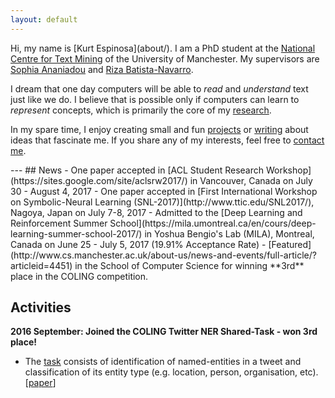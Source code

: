```yaml
---
layout: default
---
```


<div class="lead pretty-links">
  Hi, my name is [Kurt Espinosa](about/). I am a PhD student at the <a href="http://www.nactem.ac.uk" target="_blank">National Centre for Text Mining</a> of the University of Manchester. My supervisors are <a href="http://www.nactem.ac.uk/staff/sophia.ananiadou/" target="_blank">Sophia Ananiadou</a> and <a href="http://personalpages.manchester.ac.uk/staff/riza.batista/default.htm" target="_blank"> Riza Batista-Navarro</a>.

  I dream that one day computers will be able to *read* and *understand* text just like we do. I believe that is possible only if computers can learn to *represent* concepts, which is primarily the core of my [research](research/). 

  In my spare time, I enjoy creating small and fun [projects](projects/) or [writing](blog/) about ideas that fascinate me. If you share any of my interests, feel free to <a href="mailto:kurtjunshean.espinosa@postgrad.manchester.ac.uk">contact me</a>.
</div>
---
## News
- One paper accepted in [ACL Student Research Workshop](https://sites.google.com/site/aclsrw2017/) in Vancouver, Canada on July 30 - August 4, 2017 
- One paper accepted in [First International Workshop on Symbolic-Neural Learning (SNL-2017)](http://www.ttic.edu/SNL2017/), Nagoya, Japan on July 7-8, 2017
- Admitted to the [Deep Learning and Reinforcement Summer School](https://mila.umontreal.ca/en/cours/deep-learning-summer-school-2017/) in Yoshua Bengio's Lab (MILA), Montreal, Canada on June 25 - July 5, 2017 (19.91% Acceptance Rate)
- [Featured](http://www.cs.manchester.ac.uk/about-us/news-and-events/full-article/?articleid=4451) in the School of Computer Science for winning **3rd** place in the COLING competition.


## Activities

**2016 September: Joined the COLING Twitter NER Shared-Task - won 3rd place!**
- The [task](http://noisy-text.github.io/2016/index.html) consists of identification of named-entities in a tweet and classification of its entity type (e.g. location, person, organisation, etc). [[paper](http://www.aclweb.org/anthology/W/W16/W16-39.pdf#page=165)]
